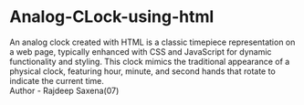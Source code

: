 # Analog-CLock-using-html
An analog clock created with HTML is a classic timepiece representation on a web page, typically enhanced with CSS and JavaScript for dynamic functionality and styling. This clock mimics the traditional appearance of a physical clock, featuring hour, minute, and second hands that rotate to indicate the current time.
<br>
Author - Rajdeep Saxena(07)
